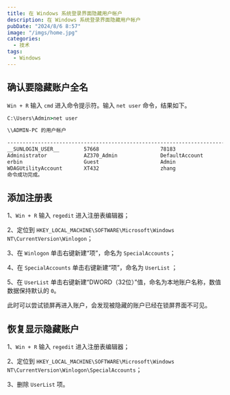 ```yaml
---
title: 在 Windows 系统登录界面隐藏用户帐户
description: 在 Windows 系统登录界面隐藏用户帐户
pubDate: "2024/8/6 8:57"
image: "/imgs/home.jpg"
categories:
  - 技术
tags:
  - Windows
---
```


## 确认要隐藏账户全名

`Win + R` 输入 `cmd` 进入命令提示符。输入 `net user` 命令，结果如下。

```cmd
C:\Users\Admin>net user

\\ADMIN-PC 的用户帐户

-------------------------------------------------------------------------------
__SUNLOGIN_USER__        57668                    78183
Administrator            AZ370_Admin              DefaultAccount
erbin                    Guest                    Admin
WDAGUtilityAccount       XT432                    zhang
命令成功完成。

```

## 添加注册表

1、`Win + R` 输入 `regedit` 进入注册表编辑器；

2、定位到 `HKEY_LOCAL_MACHINE\SOFTWARE\Microsoft\Windows NT\CurrentVersion\Winlogon`；

3、在 `Winlogon` 单击右键新建“项”，命名为 `SpecialAccounts`；

4、在 `SpecialAccounts` 单击右键新建“项”，命名为 `UserList` ；

5、在 `UserList` 单击右键新建“DWORD（32位）”值，命名为本地账户名称，数值数据保持默认的 `0`。

此时可以尝试锁屏再进入账户，会发现被隐藏的账户已经在锁屏界面不可见。

## 恢复显示隐藏账户

1、`Win + R` 输入 `regedit` 进入注册表编辑器；

2、定位到 `HKEY_LOCAL_MACHINE\SOFTWARE\Microsoft\Windows NT\CurrentVersion\Winlogon\SpecialAccounts`；

3、删除 `UserList` 项。
